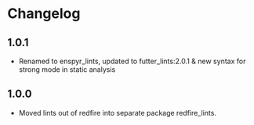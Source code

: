 # Changelog

## 1.0.1

* Renamed to enspyr_lints, updated to futter_lints:2.0.1 & new syntax
  for strong mode in static analysis

## 1.0.0

* Moved lints out of redfire into separate package redfire_lints.
